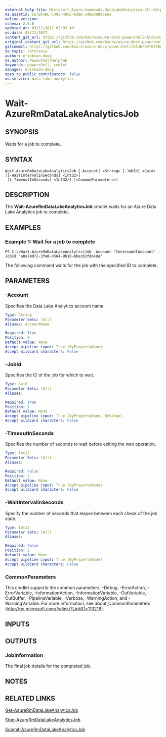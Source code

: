 ```yaml
---
external help file: Microsoft.Azure.Commands.DataLakeAnalytics.dll-Help.xml
ms.assetid: CE7B54BC-C493-49CE-93BD-346ED0B966A1
online version:
schema: 2.0.0
updated_at: 03/11/2017 02:03 AM
ms.date: 03/11/2017
content_git_url: https://github.com/Azure/azure-docs-powershell/blob/master/azureps-cmdlets-docs/ResourceManager/AzureRM.DataLakeAnalytics/v2.7.0/Wait-AzureRmDataLakeAnalyticsJob.md
original_content_git_url: https://github.com/Azure/azure-docs-powershell/blob/master/azureps-cmdlets-docs/ResourceManager/AzureRM.DataLakeAnalytics/v2.7.0/Wait-AzureRmDataLakeAnalyticsJob.md
gitcommit: https://github.com/Azure/azure-docs-powershell/blob/04f63f6e685743ace2c57eb157574e34e8610b1c
ms.topic: reference
author: erickson-doug
ms.author: PowerShellHelpPub
keywords: powershell, cmdlet
manager: erickson-doug
open_to_public_contributors: false
ms.service: data-lake-analytics
---
```


# Wait-AzureRmDataLakeAnalyticsJob

## SYNOPSIS
Waits for a job to complete.

## SYNTAX

```
Wait-AzureRmDataLakeAnalyticsJob [-Account] <String> [-JobId] <Guid> [[-WaitIntervalInSeconds] <Int32>]
 [[-TimeoutInSeconds] <Int32>] [<CommonParameters>]
```

## DESCRIPTION
The **Wait-AzureRmDataLakeAnalyticsJob** cmdlet waits for an Azure Data Lake Analytics job to complete.

## EXAMPLES

### Example 1: Wait for a job to complete
```
PS C:\>Wait-AzureRmDataLakeAnalyticsJob -Account "ContosoAdlAccount" -JobId "a0a78d72-3fa8-4564-9b18-6becb3fda48a"
```

The following command waits for the job with the specified ID to complete.

## PARAMETERS

### -Account
Specifies the Data Lake Analytics account name.

```yaml
Type: String
Parameter Sets: (All)
Aliases: AccountName

Required: True
Position: 0
Default value: None
Accept pipeline input: True (ByPropertyName)
Accept wildcard characters: False
```

### -JobId
Specifies the ID of the job for which to wait.

```yaml
Type: Guid
Parameter Sets: (All)
Aliases: 

Required: True
Position: 1
Default value: None
Accept pipeline input: True (ByPropertyName, ByValue)
Accept wildcard characters: False
```

### -TimeoutInSeconds
Specifies the number of seconds to wait before exiting the wait operation.

```yaml
Type: Int32
Parameter Sets: (All)
Aliases: 

Required: False
Position: 3
Default value: None
Accept pipeline input: True (ByPropertyName)
Accept wildcard characters: False
```

### -WaitIntervalInSeconds
Specify the number of seconds that elapse between each check of the job state.

```yaml
Type: Int32
Parameter Sets: (All)
Aliases: 

Required: False
Position: 2
Default value: None
Accept pipeline input: True (ByPropertyName)
Accept wildcard characters: False
```

### CommonParameters
This cmdlet supports the common parameters: -Debug, -ErrorAction, -ErrorVariable, -InformationAction, -InformationVariable, -OutVariable, -OutBuffer, -PipelineVariable, -Verbose, -WarningAction, and -WarningVariable. For more information, see about_CommonParameters (http://go.microsoft.com/fwlink/?LinkID=113216).

## INPUTS

## OUTPUTS

### JobInformation
The final job details for the completed job.

## NOTES

## RELATED LINKS

[Get-AzureRmDataLakeAnalyticsJob](./Get-AzureRmDataLakeAnalyticsJob.md)

[Stop-AzureRmDataLakeAnalyticsJob](./Stop-AzureRmDataLakeAnalyticsJob.md)

[Submit-AzureRmDataLakeAnalyticsJob](./Submit-AzureRmDataLakeAnalyticsJob.md)


